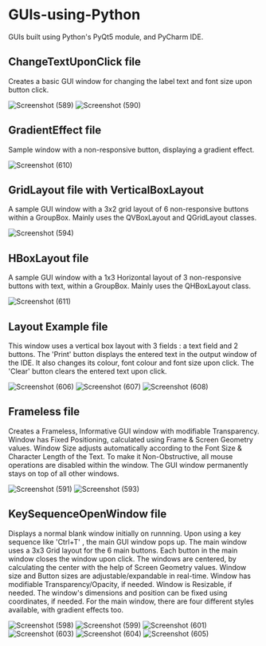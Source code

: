 # GUIs-using-Python
GUIs built using Python's PyQt5 module, and PyCharm IDE.

## ChangeTextUponClick file
Creates a basic GUI window for changing the label text and font size upon button click.

![Screenshot (589)](https://user-images.githubusercontent.com/47184341/105852891-0c2b4080-600b-11eb-80c5-0e8c22cec422.png)
![Screenshot (590)](https://user-images.githubusercontent.com/47184341/105852919-16e5d580-600b-11eb-8697-446f859cb25d.png)

## GradientEffect file
Sample window with a non-responsive button, displaying a gradient effect.

![Screenshot (610)](https://user-images.githubusercontent.com/47184341/105852960-26651e80-600b-11eb-9a36-3f3bd7924598.png)

## GridLayout file with VerticalBoxLayout 
A sample GUI window with a 3x2 grid layout of 6 non-responsive buttons within a GroupBox.
Mainly uses the QVBoxLayout and QGridLayout classes.

![Screenshot (594)](https://user-images.githubusercontent.com/47184341/105852997-31b84a00-600b-11eb-8028-c29e91f60975.png)

## HBoxLayout file
A sample GUI window with a 1x3 Horizontal layout of 3 non-responsive buttons with text, within a GroupBox.
Mainly uses the QHBoxLayout class.

![Screenshot (611)](https://user-images.githubusercontent.com/47184341/105854418-e30baf80-600c-11eb-9deb-2370e693addd.png)

## Layout Example file
This window uses a vertical box layout with 3 fields : a text field and 2 buttons.
The 'Print' button displays the entered text in the output window of the IDE. It also changes its colour, font colour and font size upon click.
The 'Clear' button clears the entered text upon click.

![Screenshot (606)](https://user-images.githubusercontent.com/47184341/105853092-53b1cc80-600b-11eb-92d9-15ad7a97220b.png)
![Screenshot (607)](https://user-images.githubusercontent.com/47184341/105853130-5b717100-600b-11eb-8b55-cb438bf8516c.png)
![Screenshot (608)](https://user-images.githubusercontent.com/47184341/105853161-63311580-600b-11eb-8050-af1fb9f796fd.png)

## Frameless file
Creates a Frameless, Informative GUI window with modifiable Transparency.
Window has Fixed Positioning, calculated using Frame & Screen Geometry values.
Window Size adjusts automatically according to the Font Size & Character Length of the Text.
To make it Non-Obstructive, all mouse operations are disabled within the window.
The GUI window permanently stays on top of all other windows.

![Screenshot (591)](https://user-images.githubusercontent.com/47184341/105853652-ed797980-600b-11eb-8590-d757160e35e1.png)
![Screenshot (593)](https://user-images.githubusercontent.com/47184341/105853245-7d6af380-600b-11eb-822f-32924548ba18.png)

## KeySequenceOpenWindow file
Displays a normal blank window initially on runnning.
Upon using a key sequence like 'Ctrl+T' , the main GUI window pops up.
The main window uses a 3x3 Grid layout for the 6 main buttons.
Each button in the main window closes the window upon click.
The windows are centered, by calculating the center with the help of Screen Geometry values.
Window size and Button sizes are adjustable/expandable in real-time.
Window has modifiable Transparency/Opacity, if needed.
Window is Resizable, if needed.
The window's dimensions and position can be fixed using coordinates, if needed.
For the main window, there are four different styles available, with gradient effects too.

![Screenshot (598)](https://user-images.githubusercontent.com/47184341/105853330-9378b400-600b-11eb-80fd-fa69604f7ae7.png)
![Screenshot (599)](https://user-images.githubusercontent.com/47184341/105853338-94a9e100-600b-11eb-9214-e7c57943a0c9.png)
![Screenshot (601)](https://user-images.githubusercontent.com/47184341/105853349-970c3b00-600b-11eb-8c0f-391092c0b759.png)
![Screenshot (603)](https://user-images.githubusercontent.com/47184341/105853356-996e9500-600b-11eb-8947-d65676633ab8.png)
![Screenshot (604)](https://user-images.githubusercontent.com/47184341/105853358-9bd0ef00-600b-11eb-814d-083fcedaa391.png)
![Screenshot (605)](https://user-images.githubusercontent.com/47184341/105853362-9d9ab280-600b-11eb-92e3-2d062251ba02.png)
